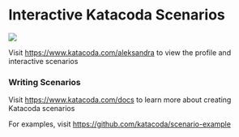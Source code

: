 # Interactive Katacoda Scenarios

[![](http://shields.katacoda.com/katacoda/aleksandra/count.svg)](https://www.katacoda.com/aleksandra "Get your profile on Katacoda.com")

Visit https://www.katacoda.com/aleksandra to view the profile and interactive scenarios

### Writing Scenarios
Visit https://www.katacoda.com/docs to learn more about creating Katacoda scenarios

For examples, visit https://github.com/katacoda/scenario-example
